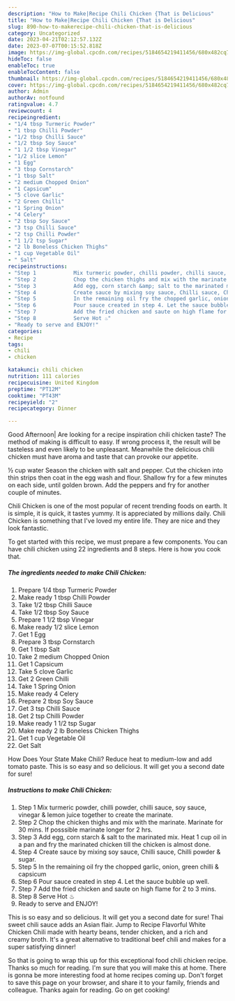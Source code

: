 ```yaml
---
description: "How to Make|Recipe Chili Chicken {That is Delicious"
title: "How to Make|Recipe Chili Chicken {That is Delicious"
slug: 890-how-to-makerecipe-chili-chicken-that-is-delicious
category: Uncategorized
date: 2023-04-21T02:12:57.132Z
date: 2023-07-07T00:15:52.818Z
image: https://img-global.cpcdn.com/recipes/5184654219411456/680x482cq70/chili-chicken-recipe-main-photo.jpg
hideToc: false
enableToc: true
enableTocContent: false
thumbnail: https://img-global.cpcdn.com/recipes/5184654219411456/680x482cq70/chili-chicken-recipe-main-photo.jpg
cover: https://img-global.cpcdn.com/recipes/5184654219411456/680x482cq70/chili-chicken-recipe-main-photo.jpg
author: Admin
authorAv: notfound
ratingvalue: 4.7
reviewcount: 4
recipeingredient:
- "1/4 tbsp Turmeric Powder"
- "1 tbsp Chilli Powder"
- "1/2 tbsp Chilli Sauce"
- "1/2 tbsp Soy Sauce"
- "1 1/2 tbsp Vinegar"
- "1/2 slice Lemon"
- "1 Egg"
- "3 tbsp Cornstarch"
- "1 tbsp Salt"
- "2 medium Chopped Onion"
- "1 Capsicum"
- "5 clove Garlic"
- "2 Green Chilli"
- "1 Spring Onion"
- "4 Celery"
- "2 tbsp Soy Sauce"
- "3 tsp Chilli Sauce"
- "2 tsp Chilli Powder"
- "1 1/2 tsp Sugar"
- "2 lb Boneless Chicken Thighs"
- "1 cup Vegetable Oil"
- " Salt"
recipeinstructions:
- "Step 1            Mix turmeric powder, chilli powder, chilli sauce, soy sauce, vinegar &amp; lemon juice together to create the marinate."
- "Step 2            Chop the chicken thighs and mix with the marinate. Marinate for 30 mins. If posssible marinate longer for 2 hrs."
- "Step 3            Add egg, corn starch &amp; salt to the marinated mix. Heat 1 cup oil in a pan and fry the marinated chicken till the chicken is almost done."
- "Step 4            Create sauce by mixing soy sauce, Chilli sauce, Chilli powder &amp; sugar."
- "Step 5            In the remaining oil fry the chopped garlic, onion, green chilli &amp; capsicum"
- "Step 6            Pour sauce created in step 4. Let the sauce bubble up well."
- "Step 7            Add the fried chicken and saute on high flame for 2 to 3 mins."
- "Step 8            Serve Hot ♨"
- "Ready to serve and ENJOY!"
categories:
- Recipe
tags:
- chili
- chicken

katakunci: chili chicken 
nutrition: 111 calories
recipecuisine: United Kingdom
preptime: "PT12M"
cooktime: "PT43M"
recipeyield: "2"
recipecategory: Dinner

---
```



Good Afternoon| Are looking for a recipe inspiration chili chicken taste? The method of making is difficult to easy. If wrong process it, the result will be tasteless and even likely to be unpleasant. Meanwhile the delicious chili chicken must have aroma and taste that can provoke our appetite.





½ cup water Season the chicken with salt and pepper. Cut the chicken into thin strips then coat in the egg wash and flour. Shallow fry for a few minutes on each side, until golden brown. Add the peppers and fry for another couple of minutes.

Chili Chicken is one of the most popular of recent trending foods on earth. It is simple, it is quick, it tastes yummy. It is appreciated by millions daily. Chili Chicken is something that I've loved my entire life. They are nice and they look fantastic.


To get started with this recipe, we must prepare a few components. You can have chili chicken using 22 ingredients and 8 steps. Here is how you cook that.

<!--inarticleads1-->

##### The ingredients needed to make Chili Chicken:

1. Prepare 1/4 tbsp Turmeric Powder
1. Make ready 1 tbsp Chilli Powder
1. Take 1/2 tbsp Chilli Sauce
1. Take 1/2 tbsp Soy Sauce
1. Prepare 1 1/2 tbsp Vinegar
1. Make ready 1/2 slice Lemon
1. Get 1 Egg
1. Prepare 3 tbsp Cornstarch
1. Get 1 tbsp Salt
1. Take 2 medium Chopped Onion
1. Get 1 Capsicum
1. Take 5 clove Garlic
1. Get 2 Green Chilli
1. Take 1 Spring Onion
1. Make ready 4 Celery
1. Prepare 2 tbsp Soy Sauce
1. Get 3 tsp Chilli Sauce
1. Get 2 tsp Chilli Powder
1. Make ready 1 1/2 tsp Sugar
1. Make ready 2 lb Boneless Chicken Thighs
1. Get 1 cup Vegetable Oil
1. Get  Salt


How Does Your State Make Chili? Reduce heat to medium-low and add tomato paste. This is so easy and so delicious. It will get you a second date for sure! 

<!--inarticleads2-->

##### Instructions to make Chili Chicken:

1. Step 1            Mix turmeric powder, chilli powder, chilli sauce, soy sauce, vinegar &amp; lemon juice together to create the marinate.
1. Step 2            Chop the chicken thighs and mix with the marinate. Marinate for 30 mins. If posssible marinate longer for 2 hrs.
1. Step 3            Add egg, corn starch &amp; salt to the marinated mix. Heat 1 cup oil in a pan and fry the marinated chicken till the chicken is almost done.
1. Step 4            Create sauce by mixing soy sauce, Chilli sauce, Chilli powder &amp; sugar.
1. Step 5            In the remaining oil fry the chopped garlic, onion, green chilli &amp; capsicum
1. Step 6            Pour sauce created in step 4. Let the sauce bubble up well.
1. Step 7            Add the fried chicken and saute on high flame for 2 to 3 mins.
1. Step 8            Serve Hot ♨
1. Ready to serve and ENJOY!

This is so easy and so delicious. It will get you a second date for sure! Thai sweet chili sauce adds an Asian flair. Jump to Recipe Flavorful White Chicken Chili made with hearty beans, tender chicken, and a rich and creamy broth. It&#39;s a great alternative to traditional beef chili and makes for a super satisfying dinner! 

So that is going to wrap this up for this exceptional food chili chicken recipe. Thanks so much for reading. I'm sure that you will make this at home. There is gonna be more interesting food at home recipes coming up. Don't forget to save this page on your browser, and share it to your family, friends and colleague. Thanks again for reading. Go on get cooking!
